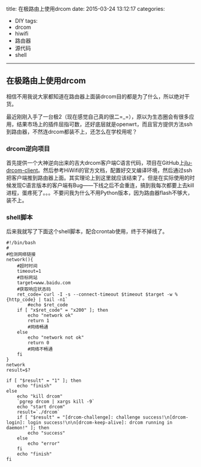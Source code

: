 title: 在极路由上使用drcom
date: 2015-03-24 13:12:17
categories:
- DIY
tags:
- drcom
- hiwifi
- 路由器
- 源代码
- shell
---

## 在极路由上使用drcom

相信不用我说大家都知道在路由器上面装drcom目的都是为了什么，所以绝对干货。

最近刚刚入手了一台极2（现在感觉自己真的很二=_=），原以为生态圈会有很多应用，结果市场上的插件屈指可数，还好底层就是openwrt，而且官方提供方法ssh到路由器，不然连drcom都装不上，还怎么在学校用呢？

### drcom逆向项目

首先提供一个大神逆向出来的吉大drcom客户端C语言代码，项目在GitHub上[jlu-drcom-client](https://github.com/ly0/jlu-drcom-client)。然后参考HiWifi的官方文档，配置好交叉编译环境，然后通过ssh把客户端推到路由器上面。其实理论上到这里就应该结束了。但是在实际使用的时候发现C语言版本的客户端有Bug——下线之后不会重连，搞到我每次都要上去kill进程，蛋疼死了。。。不要问我为什么不用Python版本，因为路由器flash不够大，装不上。

### shell脚本

后来我就写了下面这个shell脚本，配合crontab使用，终于不掉线了。

```
#!/bin/bash
#
#检测网络链接
network(){
    #超时时间
    timeout=1
    #目标网站
    target=www.baidu.com
    #获取响应状态码
    ret_code=`curl -I -s --connect-timeout $timeout $target -w %{http_code} | tail -n1`
        #echo $ret_code
    if [ "x$ret_code" = "x200" ]; then
        echo "network ok"
        return 1
        #网络畅通
    else
        echo "network not ok"
        return 0
        #网络不畅通
    fi
}
network
result=$?
 
if [ "$result" = "1" ]; then
    echo "finish"
else
    echo "kill drcom"
    `pgrep drcom | xargs kill -9`
    echo "start drcom"
    result=`./drcom`
    if [ "$result" = "[drcom-challenge]: challenge success!\n[drcom-login]: login success!\n\n[drcom-keep-alive]: drcom running in daemon!" ]; then
        echo "success"
    else
        echo "error"
    fi
    echo "finish"
fi
```